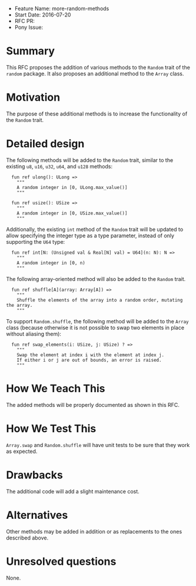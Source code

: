 - Feature Name: more-random-methods
- Start Date: 2016-07-20
- RFC PR:
- Pony Issue:

# Summary

This RFC proposes the addition of various methods to the `Random` trait of the `random` package. It also proposes an additional method to the `Array` class.

# Motivation

The purpose of these additional methods is to increase the functionality of the `Random` trait.

# Detailed design

The following methods will be added to the `Random` trait, similar to the existing `u8`, `u16`, `u32`, `u64`, and `u128` methods:

```pony
  fun ref ulong(): ULong =>
    """
    A random integer in [0, ULong.max_value()]
    """

  fun ref usize(): USize =>
    """
    A random integer in [0, USize.max_value()]
    """
```

Additionally, the existing `int` method of the `Random` trait will be updated to allow specifying the integer type as a type parameter, instead of only supporting the `U64` type:

```pony
  fun ref int[N: (Unsigned val & Real[N] val) = U64](n: N): N =>
    """
    A random integer in [0, n)
    """
```

The following array-oriented method will also be added to the `Random` trait.

```pony
  fun ref shuffle[A](array: Array[A]) =>
    """
    Shuffle the elements of the array into a random order, mutating the array.
    """
```

To support `Random.shuffle`, the following method will be added to the `Array` class (because otherwise it is not possible to swap two elements in place without aliasing them):

```pony
  fun ref swap_elements(i: USize, j: USize) ? =>
    """
    Swap the element at index i with the element at index j.
    If either i or j are out of bounds, an error is raised.
    """
```

# How We Teach This

The added methods will be properly documented as shown in this RFC.

# How We Test This

`Array.swap` and `Random.shuffle` will have unit tests to be sure that they work as expected.

# Drawbacks

The additional code will add a slight maintenance cost.

# Alternatives

Other methods may be added in addition or as replacements to the ones described above.

# Unresolved questions

None.
